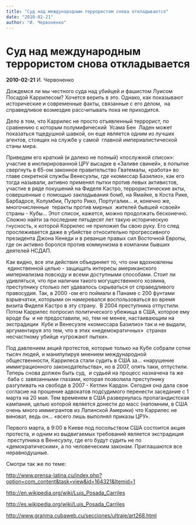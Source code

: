 ```yaml
---
title: "Суд над международным террористом снова откладывается"
date: "2010-02-21"
author: "И. Червоненко"
---
```


# Суд над международным террористом снова откладывается

**2010-02-21** И. Червоненко

Дождемся ли мы честного суда над убийцей и фашистом Луисом Посадой Каррилесом? Хочется верить в это. Однако, как показывают исторические и современные факты, связанные с его делом,  на справедливое возмездие рассчитывать пока не приходится.

Дело в том, что Каррилес не просто отъявленный террорист, по сравнению с которым полумифический  Усама Бен  Ладен может показаться тщедушной шавкой, он еще является одним из лучших агентов, стоящих на службе у самой  главной империалистической станы мира.

Приведем его краткий (и далеко не полный) «послужной список»: участие в инспирированной ЦРУ высадке в «Заливе свиней», в попытке свергнуть в 65-ом законное правительство Гватемалы, «работа» во главе секретной службы Венесуэлы, где «комиссар Базилио», как его тогда называли, активно применял пытки против левых активистов, участие в ряде покушений на Фиделя Кастро, террористические акты, совершенные с помощью закладывания бомб, на Ямайке, в Коста Рике, Барбадосе, Колумбии, Пуэрто Рико, Португалии... и, конечно же, многочисленные  теракты против мирных  жителей бывшей «своей» страны - Кубы... Этот список, кажется, можно продолжать бесконечно. Сложно найти за последние пятьдесят лет такую историческую гнусность, к которой Коррилес не приложил бы свою руку. Его след прослеживается даже в убийстве относительно прогрессивного президента Джона Кенеди и в реванше правых сил Восточной Европы, где он активно боролся против коммунизма в компании бывших деятелей НСДАП.

Как видно, все эти действия объединяет то, что они вдохновлены  единственной целью - защищать интересы американского империализма повсюду и всеми доступными способами. Стоит ли удивляться, что при наличии такого могущественного хозяина, преступнику столько лет удавалось скрываться от справедливого правосудия. Так, в 2000 -ом его поймали в Панаме с 200 фунтами взрывчатки, которыми он намеревался воспользоваться во время визита Фиделя Кастро в эту страну.  В 2004 преступника отпустили. Потом Каррилес попросил политического убежища в США, которое ему вроде бы  и не предоставили, но, тем не менее, настаивающим на экстрадиции  Кубе и Венесуэле «комиссара Базилио» так и не выдали, аргументируя это тем, что в этих «недемократичных»  странах несчастному убийце «угрожают пытки».  

Под давлением акций протестов, которые только на Кубе собрали сотни тысяч людей, и манипулируя мнением международной общественности, Каррилеса стали судить в США за... «нарушение иммиграционного законодательства», но в 2007, опять таки, отпустили. Теперь снова должен быть суд,  и судьей на процесс назначена та же  баба с завязанными глазами, которая позволила преступнику разгуливать на свободе в 2007 - Кетлин Кардон. Сегодня она дала свое согласие на прошение адвокатов подсудимого перенести заседание с 1 марта на 20 мая. Тем временем в США развернулась пропагандистская кампания, целью которой является донести до масс (напомним, в США очень много иммигрантов из Латинской Америки) что Каррилес не виноват, ведь он... «всего лишь выполнял приказы ЦРУ».

Первого марта, в 9:00 в Киеве под посольством США состоится акция протеста, и одним из выдвигаемых требований является экстрадиция  преступника в Венесуэлу, где его будут судить не по «демократическим», а по человеческим законам. Приглашаются все неравнодушные.   

Смотри так же по теме:

http://www.prensa-latina.cu/index.php?option=com_content&task=view&id=164321&Itemid=1

http://en.wikipedia.org/wiki/Luis_Posada_Carriles

http://es.wikipedia.org/wiki/Luis_Posada_Carriles

http://www.granma.cubaweb.cu/secciones/ultraje/art268.html